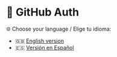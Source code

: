 # 🔐 GitHub Auth

🌐 Choose your language / Elige tu idioma:

- 🇬🇧 [English version](./README-EN.md)
- 🇪🇸 [Versión en Español](./README-ES.md)

